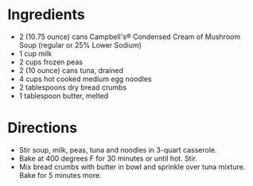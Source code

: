 # Ingredients
- 2 (10.75 ounce) cans Campbell's® Condensed Cream of Mushroom Soup (regular or 25% Lower Sodium)
- 1 cup milk
- 2 cups frozen peas
- 2 (10 ounce) cans tuna, drained
- 4 cups hot cooked medium egg noodles
- 2 tablespoons dry bread crumbs
- 1 tablespoon butter, melted

# Directions
- Stir soup, milk, peas, tuna and noodles in 3-quart casserole.
- Bake at 400 degrees F for 30 minutes or until hot. Stir.
- Mix bread crumbs with butter in bowl and sprinkle over tuna mixture. Bake for 5 minutes more. 
